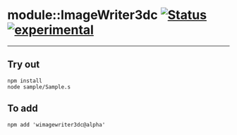 
# module::ImageWriter3dc  [![Status](https://github.com/Wandalen/wImageWriter3dc/workflows/Publish/badge.svg)](https://github.com/Wandalen/wImageWriter3dc/actions?query=workflow%3APublish) [![experimental](https://img.shields.io/badge/stability-experimental-orange.svg)](https://github.com/emersion/stability-badges#experimental)

___

## Try out
```
npm install
node sample/Sample.s
```

## To add
```
npm add 'wimagewriter3dc@alpha'
```


